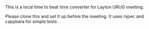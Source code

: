 This is a local time to beat time converter for Layton URUG meeting.

Please clone this and set it up before the meeting.
It uses rspec and capybara for simple tests.
